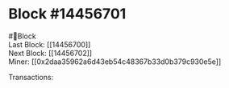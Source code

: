 
Block #14456701
===============
  
#🧊Block  
Last Block: [[14456700]]  
Next Block: [[14456702]]  
Miner: [[0x2daa35962a6d43eb54c48367b33d0b379c930e5e]]  

 Transactions: